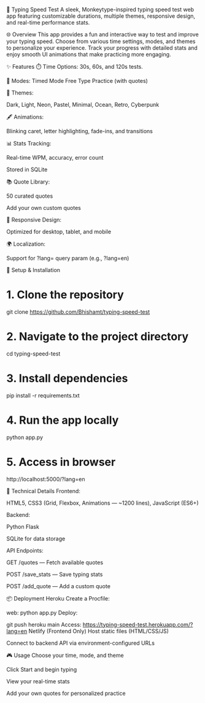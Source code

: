 🧠 Typing Speed Test
A sleek, Monkeytype-inspired typing speed test web app featuring customizable durations, multiple themes, responsive design, and real-time performance stats.

🌐 Overview
This app provides a fun and interactive way to test and improve your typing speed. Choose from various time settings, modes, and themes to personalize your experience. Track your progress with detailed stats and enjoy smooth UI animations that make practicing more engaging.

✨ Features
⏱️ Time Options: 30s, 60s, and 120s tests.

🧪 Modes:
Timed Mode
Free Type
Practice (with quotes)

🎨 Themes:

Dark, Light, Neon, Pastel, Minimal, Ocean, Retro, Cyberpunk

🖋️ Animations:

Blinking caret, letter highlighting, fade-ins, and transitions

📊 Stats Tracking:

Real-time WPM, accuracy, error count

Stored in SQLite

📚 Quote Library:

50 curated quotes

Add your own custom quotes

📱 Responsive Design:

Optimized for desktop, tablet, and mobile

🌍 Localization:

Support for ?lang= query param (e.g., ?lang=en)

🚀 Setup & Installation
# 1. Clone the repository
git clone https://github.com/Bhishamt/typing-speed-test

# 2. Navigate to the project directory
cd typing-speed-test

# 3. Install dependencies
pip install -r requirements.txt

# 4. Run the app locally
python app.py

# 5. Access in browser
http://localhost:5000/?lang=en

🧰 Technical Details
Frontend:

HTML5, CSS3 (Grid, Flexbox, Animations — ~1200 lines), JavaScript (ES6+)

Backend:

Python Flask

SQLite for data storage

API Endpoints:

GET /quotes — Fetch available quotes

POST /save_stats — Save typing stats

POST /add_quote — Add a custom quote

📦 Deployment
Heroku
Create a Procfile:


web: python app.py
Deploy:


git push heroku main
Access:
https://typing-speed-test.herokuapp.com/?lang=en
Netlify (Frontend Only)
Host static files (HTML/CSS/JS)

Connect to backend API via environment-configured URLs

🎮 Usage
Choose your time, mode, and theme

Click Start and begin typing

View your real-time stats

Add your own quotes for personalized practice
